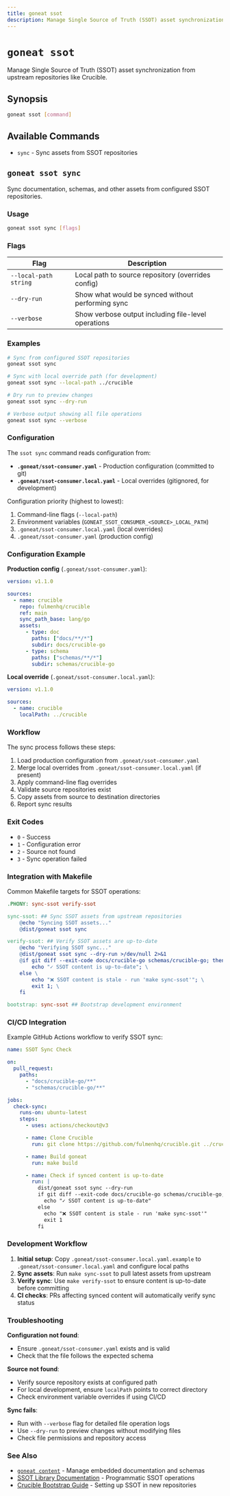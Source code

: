 ```yaml
---
title: goneat ssot
description: Manage Single Source of Truth (SSOT) asset synchronization
---
```


# `goneat ssot`

Manage Single Source of Truth (SSOT) asset synchronization from upstream repositories like Crucible.

## Synopsis

```bash
goneat ssot [command]
```

## Available Commands

- `sync` - Sync assets from SSOT repositories

## `goneat ssot sync`

Sync documentation, schemas, and other assets from configured SSOT repositories.

### Usage

```bash
goneat ssot sync [flags]
```

### Flags

| Flag                  | Description                                         |
| --------------------- | --------------------------------------------------- |
| `--local-path string` | Local path to source repository (overrides config)  |
| `--dry-run`           | Show what would be synced without performing sync   |
| `--verbose`           | Show verbose output including file-level operations |

### Examples

```bash
# Sync from configured SSOT repositories
goneat ssot sync

# Sync with local override path (for development)
goneat ssot sync --local-path ../crucible

# Dry run to preview changes
goneat ssot sync --dry-run

# Verbose output showing all file operations
goneat ssot sync --verbose
```

### Configuration

The `ssot sync` command reads configuration from:

- **`.goneat/ssot-consumer.yaml`** - Production configuration (committed to git)
- **`.goneat/ssot-consumer.local.yaml`** - Local overrides (gitignored, for development)

Configuration priority (highest to lowest):

1. Command-line flags (`--local-path`)
2. Environment variables (`GONEAT_SSOT_CONSUMER_<SOURCE>_LOCAL_PATH`)
3. `.goneat/ssot-consumer.local.yaml` (local overrides)
4. `.goneat/ssot-consumer.yaml` (production config)

### Configuration Example

**Production config** (`.goneat/ssot-consumer.yaml`):

```yaml
version: v1.1.0

sources:
  - name: crucible
    repo: fulmenhq/crucible
    ref: main
    sync_path_base: lang/go
    assets:
      - type: doc
        paths: ["docs/**/*"]
        subdir: docs/crucible-go
      - type: schema
        paths: ["schemas/**/*"]
        subdir: schemas/crucible-go
```

**Local override** (`.goneat/ssot-consumer.local.yaml`):

```yaml
version: v1.1.0

sources:
  - name: crucible
    localPath: ../crucible
```

### Workflow

The sync process follows these steps:

1. Load production configuration from `.goneat/ssot-consumer.yaml`
2. Merge local overrides from `.goneat/ssot-consumer.local.yaml` (if present)
3. Apply command-line flag overrides
4. Validate source repositories exist
5. Copy assets from source to destination directories
6. Report sync results

### Exit Codes

- `0` - Success
- `1` - Configuration error
- `2` - Source not found
- `3` - Sync operation failed

### Integration with Makefile

Common Makefile targets for SSOT operations:

```makefile
.PHONY: sync-ssot verify-ssot

sync-ssot: ## Sync SSOT assets from upstream repositories
	@echo "Syncing SSOT assets..."
	@dist/goneat ssot sync

verify-ssot: ## Verify SSOT assets are up-to-date
	@echo "Verifying SSOT sync..."
	@dist/goneat ssot sync --dry-run >/dev/null 2>&1
	@if git diff --exit-code docs/crucible-go schemas/crucible-go; then \
		echo "✓ SSOT content is up-to-date"; \
	else \
		echo "❌ SSOT content is stale - run 'make sync-ssot'"; \
		exit 1; \
	fi

bootstrap: sync-ssot ## Bootstrap development environment
```

### CI/CD Integration

Example GitHub Actions workflow to verify SSOT sync:

```yaml
name: SSOT Sync Check

on:
  pull_request:
    paths:
      - "docs/crucible-go/**"
      - "schemas/crucible-go/**"

jobs:
  check-sync:
    runs-on: ubuntu-latest
    steps:
      - uses: actions/checkout@v3

      - name: Clone Crucible
        run: git clone https://github.com/fulmenhq/crucible.git ../crucible

      - name: Build goneat
        run: make build

      - name: Check if synced content is up-to-date
        run: |
          dist/goneat ssot sync --dry-run
          if git diff --exit-code docs/crucible-go schemas/crucible-go; then
            echo "✓ SSOT content is up-to-date"
          else
            echo "❌ SSOT content is stale - run 'make sync-ssot'"
            exit 1
          fi
```

### Development Workflow

1. **Initial setup**: Copy `.goneat/ssot-consumer.local.yaml.example` to `.goneat/ssot-consumer.local.yaml` and configure local paths
2. **Sync assets**: Run `make sync-ssot` to pull latest assets from upstream
3. **Verify sync**: Use `make verify-ssot` to ensure content is up-to-date before committing
4. **CI checks**: PRs affecting synced content will automatically verify sync status

### Troubleshooting

**Configuration not found**:

- Ensure `.goneat/ssot-consumer.yaml` exists and is valid
- Check that the file follows the expected schema

**Source not found**:

- Verify source repository exists at configured path
- For local development, ensure `localPath` points to correct directory
- Check environment variable overrides if using CI/CD

**Sync fails**:

- Run with `--verbose` flag for detailed file operation logs
- Use `--dry-run` to preview changes without modifying files
- Check file permissions and repository access

### See Also

- [`goneat content`](../content.md) - Manage embedded documentation and schemas
- [SSOT Library Documentation](../../appnotes/lib/ssot.md) - Programmatic SSOT operations
- [Crucible Bootstrap Guide](../../crucible-go/guides/bootstrap-goneat.md) - Setting up SSOT in new repositories
